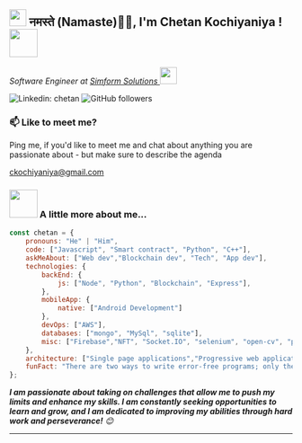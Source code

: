 <h2><img src="https://emojis.slackmojis.com/emojis/images/1531849430/4246/blob-sunglasses.gif?1531849430" width="30"/> नमस्ते (Namaste)🙏🏻, I'm Chetan Kochiyaniya ! <img src="https://media.giphy.com/media/12oufCB0MyZ1Go/giphy.gif" width="50"></h2>
<p><em>Software Engineer at <a href="https://www.simform.com/"> Simform Solutions
</a><img src="https://media.giphy.com/media/WUlplcMpOCEmTGBtBW/giphy.gif" width="30"> 
</em></p>

![Linkedin: chetan](https://img.shields.io/badge/-chetan-blue?style=flat-square&logo=Linkedin&logoColor=white&link=https://in.linkedin.com/in/chetan-kochiyaniya-a04b36199)
![GitHub followers](https://img.shields.io/github/followers/chetankochiyaniya?label=Follow&style=social)


### 📫 Like to meet me?

Ping me, if you'd like to meet me and chat about anything you are passionate about - but make sure to describe the agenda

<a>ckochiyaniya@gmail.com</a>


### <img src="https://media.giphy.com/media/VgCDAzcKvsR6OM0uWg/giphy.gif" width="50"> A little more about me...  

```javascript
const chetan = {
    pronouns: "He" | "Him",
    code: ["Javascript", "Smart contract", "Python", "C++"],
    askMeAbout: ["Web dev","Blockchain dev", "Tech", "App dev"],
    technologies: {
        backEnd: {
            js: ["Node", "Python", "Blockchain", "Express"],
        },
        mobileApp: {
            native: ["Android Development"]
        },
        devOps: ["AWS"],
        databases: ["mongo", "MySql", "sqlite"],
        misc: ["Firebase","NFT", "Socket.IO", "selenium", "open-cv", "php", "SuiteApp"]
    },
    architecture: ["Single page applications","Progressive web applications", "Serverless Architecture"],
    funFact: "There are two ways to write error-free programs; only the third one works"
};
```

<em><b>I am passionate about taking on challenges that allow me to push my limits and enhance my skills. I am constantly seeking opportunities to learn and grow, and I am dedicated to improving my abilities through hard work and perseverance!</b> 😊</em>

---
